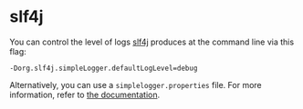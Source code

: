 # slf4j

You can control the level of logs [slf4j](http://www.slf4j.org/manual.html) produces at the command line via this flag:

```
-Dorg.slf4j.simpleLogger.defaultLogLevel=debug
```

Alternatively, you can use a `simplelogger.properties` file. For more information, refer to [the documentation](http://www.slf4j.org/api/org/slf4j/impl/SimpleLogger.html).
